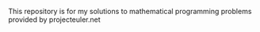 This repository is for my solutions to mathematical programming problems provided by projecteuler.net
